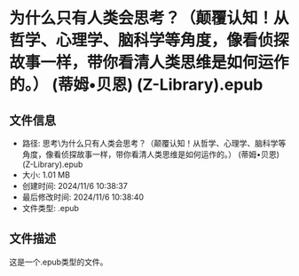 ﻿# 为什么只有人类会思考？（颠覆认知！从哲学、心理学、脑科学等角度，像看侦探故事一样，带你看清人类思维是如何运作的。） (蒂姆•贝恩) (Z-Library).epub

## 文件信息
- 路径: 思考\为什么只有人类会思考？（颠覆认知！从哲学、心理学、脑科学等角度，像看侦探故事一样，带你看清人类思维是如何运作的。） (蒂姆•贝恩) (Z-Library).epub
- 大小: 1.01 MB
- 创建时间: 2024/11/6 10:38:37
- 最后修改时间: 2024/11/6 10:38:40
- 文件类型: .epub

## 文件描述
这是一个.epub类型的文件。

